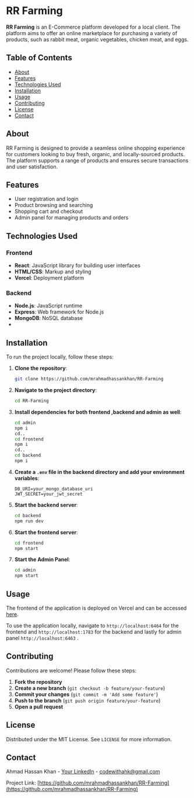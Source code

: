 # RR Farming

**RR Farming** is an E-Commerce platform developed for a local client. The platform aims to offer an online marketplace for purchasing a variety of products, such as rabbit meat, organic vegetables, chicken meat, and eggs.

## Table of Contents

- [About](#about)
- [Features](#features)
- [Technologies Used](#technologies-used)
- [Installation](#installation)
- [Usage](#usage)
- [Contributing](#contributing)
- [License](#license)
- [Contact](#contact)

## About

RR Farming is designed to provide a seamless online shopping experience for customers looking to buy fresh, organic, and locally-sourced products. The platform supports a range of products and ensures secure transactions and user satisfaction.

## Features

- User registration and login
- Product browsing and searching
- Shopping cart and checkout
- Admin panel for managing products and orders

## Technologies Used

### Frontend

- **React**: JavaScript library for building user interfaces
- **HTML/CSS**: Markup and styling
- **Vercel**: Deployment platform

### Backend

- **Node.js**: JavaScript runtime
- **Express**: Web framework for Node.js
- **MongoDB**: NoSQL database
- 
## Installation

To run the project locally, follow these steps:

1. **Clone the repository**:
    ```sh
    git clone https://github.com/mrahmadhassankhan/RR-Farming
    ```

2. **Navigate to the project directory**:
    ```sh
    cd RR-Farming
    ```

3. **Install dependencies for both frontend ,backend and admin as well**:
    ```sh
    cd admin
    npm i
    cd..
    cd frontend
    npm i
    cd..
    cd backend
    npm i
    ```

4. **Create a `.env` file in the backend directory and add your environment variables**:
    ```env
    DB_URI=your_mongo_database_uri
    JWT_SECRET=your_jwt_secret
    ```

5. **Start the backend server**:
    ```sh
    cd backend
    npm run dev
    ```

6. **Start the frontend server**:
    ```sh
    cd frontend
    npm start
    ```
6. **Start the Admin Panel**:
    ```sh
    cd admin
    npm start
    ```
## Usage

The frontend of the application is deployed on Vercel and can be accessed [here](https://rr-farming.vercel.app/).

To use the application locally, navigate to `http://localhost:6464` for the frontend and `http://localhost:1783` for the backend and lastly for admin panel `http://localhost:6463` .

## Contributing

Contributions are welcome! Please follow these steps:

1. **Fork the repository**
2. **Create a new branch** (`git checkout -b feature/your-feature`)
3. **Commit your changes** (`git commit -m 'Add some feature'`)
4. **Push to the branch** (`git push origin feature/your-feature`)
5. **Open a pull request**

## License

Distributed under the MIT License. See `LICENSE` for more information.

## Contact

Ahmad Hassan Khan - [Your LinkedIn](https://www.linkedin.com/in/mrahmadhassankhan) - codewithahk@gmail.com

Project Link: [https://github.com/mrahmadhassankhan/RR-Farming](https://github.com/mrahmadhassankhan/RR-Farming)
